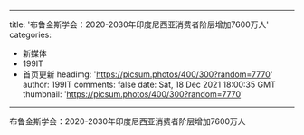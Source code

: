 
---
title: '布鲁金斯学会：2020-2030年印度尼西亚消费者阶层增加7600万人'
categories: 
 - 新媒体
 - 199IT
 - 首页更新
headimg: 'https://picsum.photos/400/300?random=7770'
author: 199IT
comments: false
date: Sat, 18 Dec 2021 18:00:35 GMT
thumbnail: 'https://picsum.photos/400/300?random=7770'
---

<div>   
布鲁金斯学会：2020-2030年印度尼西亚消费者阶层增加7600万人  
</div>
            